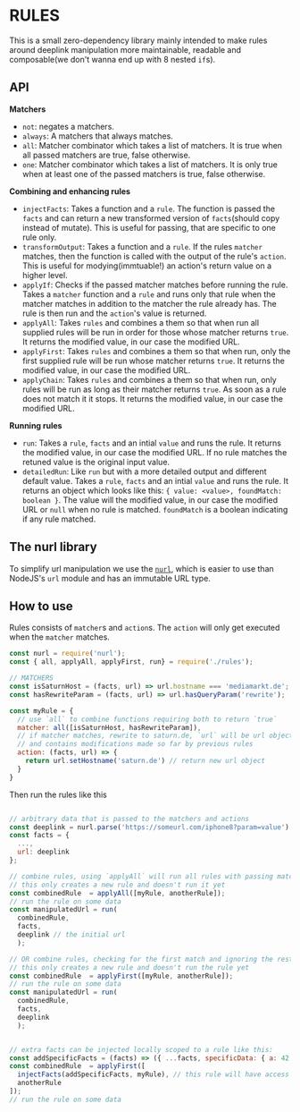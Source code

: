 # RULES

This is a small zero-dependency library mainly intended to make rules around deeplink
manipulation more maintainable, readable and composable(we don't wanna end up
with 8 nested `if`s).

## API

**Matchers**

- `not`: negates a matchers.
- `always`: A matchers that always matches.
- `all`: Matcher combinator which takes a list of matchers. It is true when all passed matchers are true, false otherwise.
- `one`: Matcher combinator which takes a list of matchers. It is only true when at least one of the passed matchers is true, false otherwise.

**Combining and enhancing rules**
- `injectFacts`: Takes a function and a `rule`. The function is passed the `facts` and can return a new transformed version of `facts`(should copy instead of mutate). This is useful for passing, that are specific to one rule only.
- `transformOutput`: Takes a function and a `rule`. If the rules `matcher` matches, then the function is called with the output of the rule's `action`. This is useful for modying(immtuable!) an action's return value on a higher level.
- `applyIf`: Checks if the passed matcher matches before running the rule. Takes a `matcher` function and a `rule` and runs only that rule when the matcher matches in addition to the matcher the rule already has. The rule is then run and the `action`'s value is returned.
- `applyAll`: Takes `rules` and combines a them so that when run all supplied rules will be run in order for those whose matcher returns `true`. It returns the modified value, in our case the modified URL.
- `applyFirst`: Takes `rules` and combines a them so that when run, only the first supplied rule will be run whose matcher returns `true`. It returns the modified value, in our case the modified URL.
- `applyChain`: Takes `rules` and combines a them so that when run, only rules will be run as long as their matcher returns `true`. As soon as a rule does not match it it stops. It returns the modified value, in our case the modified URL.

**Running rules**
- `run`: Takes a `rule`, `facts` and an intial `value` and runs the rule. It returns the modified value, in our case the modified URL. If no rule matches the retuned value is the original input value.
- `detailedRun`: Like `run` but with a more detailed output and different default value. Takes a `rule`, `facts` and an intial `value` and runs the rule. It returns an object which looks like this: `{ value: <value>, foundMatch: boolean }`. The value will the modified value, in our case the modified URL or `null` when no rule is matched. `foundMatch` is a boolean indicating if any rule matched.

## The nurl library

To simplify url manipulation we use the [`nurl`](https://github.com/codeinthehole/nurl), which is easier
to use than NodeJS's `url` module and has an immutable URL type.

## How to use

Rules consists of `matcher`s and `action`s. The `action` will only get executed
when the `matcher` matches.

```js
const nurl = require('nurl');
const { all, applyAll, applyFirst, run} = require('./rules');

// MATCHERS
const isSaturnHost = (facts, url) => url.hostname === 'mediamarkt.de';
const hasRewriteParam = (facts, url) => url.hasQueryParam('rewrite');

const myRule = {
  // use `all` to combine functions requiring both to return `true`
  matcher: all([isSaturnHost, hasRewriteParam]),
  // if matcher matches, rewrite to saturn.de, `url` will be url object
  // and contains modifications made so far by previous rules
  action: (facts, url) => {
    return url.setHostname('saturn.de') // return new url object
  }
}
```

Then run the rules like this
```js

// arbitrary data that is passed to the matchers and actions
const deeplink = nurl.parse('https://someurl.com/iphone8?param=value');
const facts = {
  ...,
  url: deeplink
};

// combine rules, using `applyAll` will run all rules with passing matchers in order
// this only creates a new rule and doesn't run it yet
const combinedRule  = applyAll([myRule, anotherRule]);
// run the rule on some data
const manipulatedUrl = run(
  combinedRule,
  facts,
  deeplink // the initial url
  );

// OR combine rules, checking for the first match and ignoring the rest
// this only creates a new rule and doesn't run the rule yet
const combinedRule  = applyFirst([myRule, anotherRule]);
// run the rule on some data
const manipulatedUrl = run(
  combinedRule,
  facts,
  deeplink
  );


// extra facts can be injected locally scoped to a rule like this:
const addSpecificFacts = (facts) => ({ ...facts, specificData: { a: 42 } })
const combinedRule  = applyFirst([
  injectFacts(addSpecificFacts, myRule), // this rule will have access to a transformed facts object
  anotherRule
]);
// run the rule on some data
```
